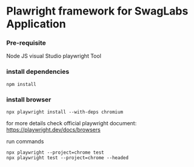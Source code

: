 # Plawright framework for SwagLabs Application

### Pre-requisite
Node JS
visual Studio
playwright Tool

### install dependencies
```
npm install
```

### install browser
```
npx playwright install --with-deps chromium
```
for more details check official playwright document: https://playwright.dev/docs/browsers

run commands
```
npx playwright --project=chrome test
npx playwright test --project=chrome --headed

```
